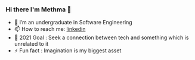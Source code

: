 ### Hi there I'm Methma 👋

- 🌱 I’m an undergraduate in Software Engineering
- 📫 How to reach me: [linkedin](https://www.linkedin.com/in/methma-peiris?lipi=urn%3Ali%3Apage%3Ad_flagship3_profile_view_base_contact_details%3BkfFTTz4jSXiq5BC8Be%2FWKg%3D%3D)
- 🥅 2021 Goal : Seek a connection between tech and something which is unrelated to it
- ⚡ Fun fact  : Imagination is my biggest asset 
